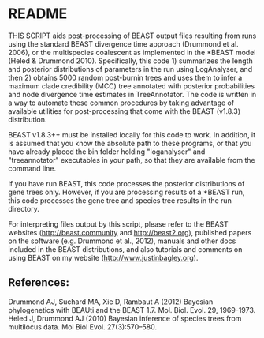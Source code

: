 # README

THIS SCRIPT aids post-processing of BEAST output files resulting from runs using the standard BEAST divergence time approach (Drummond et al. 2006), or the multispecies coalescent as implemented in the *BEAST model (Heled & Drummond 2010). Specifically, this code 1) summarizes the length and posterior distributions of parameters in the run using LogAnalyser, and then 2) obtains 5000 random post-burnin trees and uses them to infer a maximum clade credibility (MCC) tree annotated with posterior probabilities and node divergence time estimates in TreeAnnotator. The code is written in a way to automate these common procedures by taking advantage of available utilities for post-processing that come with the BEAST (v1.8.3) distribution. 

BEAST v1.8.3++ must be installed locally for this code to work. In addition, it is assumed that you know the absolute path to these programs, or that you have already placed the bin folder holding "loganalyser" and "treeannotator" executables in your path, so that they are available from the command line.

If you have run BEAST, this code processes the posterior distributions of gene trees only. However, if you are processing results of a *BEAST run, this code processes the gene tree and species tree results in the run directory. 

For interpreting files output by this script, please refer to the BEAST websites (http://beast.community and http://beast2.org), published papers on the software (e.g. Drummond et al., 2012), manuals and other docs included in the BEAST distributions, and also tutorials and comments on using BEAST on my website (http://www.justinbagley.org).

## References:
Drummond AJ, Suchard MA, Xie D, Rambaut A (2012) Bayesian phylogenetics with BEAUti and the BEAST 1.7. Mol. Biol. Evol. 29, 1969-1973.
Heled J, Drummond AJ (2010) Bayesian inference of species trees from multilocus data. Mol Biol Evol. 27(3):570–580.

